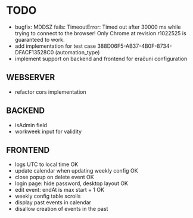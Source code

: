 # TODO
- bugfix: MDDSZ fails: TimeoutError: Timed out after 30000 ms while trying to connect to the browser! Only Chrome at revision r1022525 is guaranteed to work.
- add implementation for test case 388D06F5-AB37-4B0F-8734-DFACF13528C0 (automation_type)
- implement support on backend and frontend for eračuni configuration



## WEBSERVER
- refactor cors implementation

## BACKEND
- isAdmin field
- workweek input for validity

## FRONTEND
- logs UTC to local time                        OK
- update calendar when updating weekly config   OK
- close popup on delete event                   OK
- login page: hide password, desktop layout     OK
- edit event: endAt is max start + 1            OK
- weekly config table scrolls
- display past events in calendar
- disallow creation of events in the past